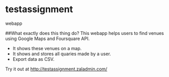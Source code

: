 # testassignment
webapp

##What exactly does this thing do?
This webapp helps users to find venues using Google Maps and Foursquare API. 

* It shows these venues on a map.  
* It shows and stores all quaries made by a user.
* Export data as CSV.

Try it out at 
http://testassignment.zaladmin.com/
